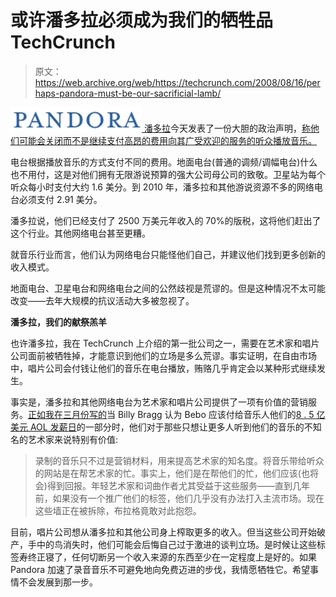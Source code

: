 # 或许潘多拉必须成为我们的牺牲品 TechCrunch

> 原文：<https://web.archive.org/web/https://techcrunch.com/2008/08/16/perhaps-pandora-must-be-our-sacrificial-lamb/>

[![](img/a17dbff9bcf0655f1c32e1f903a41983.png) ](https://web.archive.org/web/20221210000234/http://www.crunchbase.com/company/pandora) [潘多拉](https://web.archive.org/web/20221210000234/http://www.pandora.com/)今天发表了一份大胆的政治声明，[称他们可能会关闭而不是继续支付高昂的费用向其广受欢迎的服务的听众播放音乐。](https://web.archive.org/web/20221210000234/http://www.washingtonpost.com/wp-dyn/content/article/2008/08/15/AR2008081503367.html)

电台根据播放音乐的方式支付不同的费用。地面电台(普通的调频/调幅电台)什么也不用付，这是对他们拥有无限游说预算的强大公司母公司的致敬。卫星站为每个听众每小时支付大约 1.6 美分。到 2010 年，潘多拉和其他游说资源不多的网络电台必须支付 2.91 美分。

潘多拉说，他们已经支付了 2500 万美元年收入的 70%的版税，这将他们赶出了这个行业。其他网络电台甚至更糟。

就音乐行业而言，他们认为网络电台只能怪他们自己，并建议他们找到更多创新的收入模式。

地面电台、卫星电台和网络电台之间的公然歧视是荒谬的。但是这种情况不太可能改变——去年大规模的抗议活动大多被忽视了。

**潘多拉，我们的献祭羔羊**

也许潘多拉，我在 TechCrunch 上介绍的第一批公司之一，需要在艺术家和唱片公司面前被牺牲掉，才能意识到他们的立场是多么荒谬。事实证明，在自由市场中，唱片公司会付钱让他们的音乐在电台播放，贿赂几乎肯定会以某种形式继续发生。

事实是，潘多拉和其他网络电台为艺术家和唱片公司提供了一项有价值的营销服务。[正如我在三月份写的](https://web.archive.org/web/20221210000234/http://www.beta.techcrunch.com/2008/03/22/these-crazy-musicians-still-think-they-should-get-paid-for-recorded-music/)当 Billy Bragg 认为 Bebo 应该付给音乐人他们的[8 . 5 亿美元 AOL 发薪日](https://web.archive.org/web/20221210000234/http://www.beta.techcrunch.com/2008/03/13/aol-buys-bebo-for-750-million/)的一部分时，他们对于那些只想让更多人听到他们的音乐的不知名的艺术家来说特别有价值:

> 录制的音乐只不过是营销材料，用来提高艺术家的知名度。将音乐带给听众的网站是在帮艺术家的忙。事实上，他们是在帮他们的忙，他们应该(也将会)得到回报。年轻艺术家和词曲作者尤其受益于这些服务——直到几年前，如果没有一个推广他们的标签，他们几乎没有办法打入主流市场。现在这些墙正在被拆除，布拉格竟敢对此抱怨。

目前，唱片公司想从潘多拉和其他公司身上榨取更多的收入。但当这些公司开始破产，手中的鸟消失时，他们可能会后悔自己过于激进的谈判立场。是时候让这些标签寿终正寝了，任何切断另一个收入来源的东西至少在一定程度上是好的。如果 Pandora 加速了录音音乐不可避免地向免费迈进的步伐，我情愿牺牲它。希望事情不会发展到那一步。